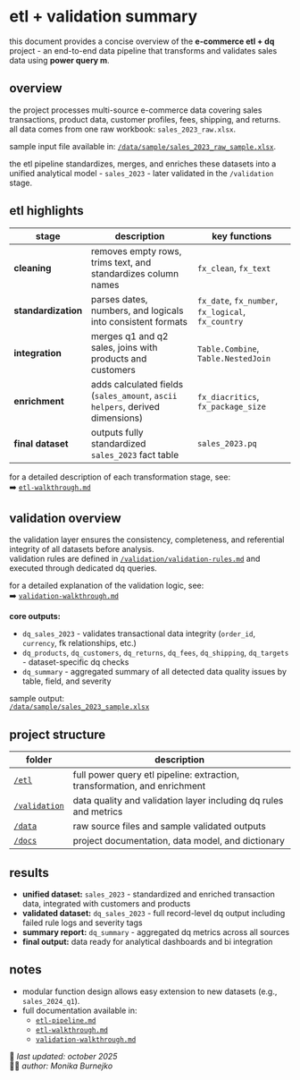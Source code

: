 # etl + validation summary
this document provides a concise overview of the **e-commerce etl + dq** project - an end-to-end data pipeline that transforms and validates sales data using **power query m**.

## overview
the project processes multi-source e-commerce data covering sales transactions, product data, customer profiles, fees, shipping, and returns. all data comes from one raw workbook: `sales_2023_raw.xlsx`.      

sample input file available in: [`/data/sample/sales_2023_raw_sample.xlsx`](../data/sample/sales_2023_raw_sample.xlsx).

the etl pipeline standardizes, merges, and enriches these datasets into a unified analytical model - `sales_2023` - later validated in the `/validation` stage.  

## etl highlights
| stage | description | key functions |
|--------|-------------|----------------|
| **cleaning** | removes empty rows, trims text, and standardizes column names | `fx_clean`, `fx_text` |
| **standardization** | parses dates, numbers, and logicals into consistent formats | `fx_date`, `fx_number`, `fx_logical`, `fx_country` |
| **integration** | merges q1 and q2 sales, joins with products and customers | `Table.Combine`, `Table.NestedJoin` |
| **enrichment** | adds calculated fields (`sales_amount`, `ascii helpers`, derived dimensions) | `fx_diacritics`, `fx_package_size` |
| **final dataset** | outputs fully standardized `sales_2023` fact table | `sales_2023.pq` |

for a detailed description of each transformation stage, see:  
➡️ [`etl-walkthrough.md`](../etl/etl-walkthrough.md)

## validation overview
the validation layer ensures the consistency, completeness, and referential integrity of all datasets before analysis.  
validation rules are defined in [`/validation/validation-rules.md`](../validation/validation-rules.md) and executed through dedicated dq queries.  

for a detailed explanation of the validation logic, see:  
➡️ [`validation-walkthrough.md`](../validation/validation-walkthrough.md)

**core outputs:**
- `dq_sales_2023` - validates transactional data integrity (`order_id`, `currency`, fk relationships, etc.)  
- `dq_products`, `dq_customers`, `dq_returns`, `dq_fees`, `dq_shipping`, `dq_targets` - dataset-specific dq checks  
- `dq_summary` - aggregated summary of all detected data quality issues by table, field, and severity  

sample output:  
[`/data/sample/sales_2023_sample.xlsx`](../data/sample/sales_2023_sample.xlsx)

## project structure
| folder | description |
|---------|--------------|
| [`/etl`](../etl) | full power query etl pipeline: extraction, transformation, and enrichment |
| [`/validation`](../validation) | data quality and validation layer including dq rules and metrics |
| [`/data`](../data) | raw source files and sample validated outputs |
| [`/docs`](../docs) | project documentation, data model, and dictionary |

## results
- **unified dataset:** `sales_2023` - standardized and enriched transaction data, integrated with customers and products  
- **validated dataset:** `dq_sales_2023` - full record-level dq output including failed rule logs and severity tags  
- **summary report:** `dq_summary` - aggregated dq metrics across all sources  
- **final output:** data ready for analytical dashboards and bi integration  

## notes
- modular function design allows easy extension to new datasets (e.g., `sales_2024_q1`).  
- full documentation available in:  
  - [`etl-pipeline.md`](../etl/etl-pipeline.md)  
  - [`etl-walkthrough.md`](../etl/etl-walkthrough.md)  
  - [`validation-walkthrough.md`](../validation/validation-walkthrough.md)

📅 *last updated: october 2025*  
👩‍💻 *author: Monika Burnejko*
